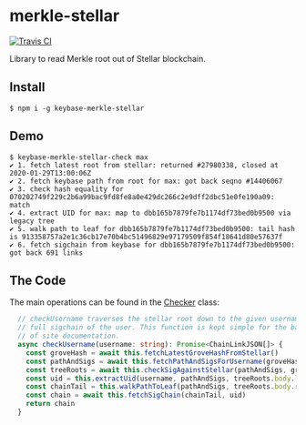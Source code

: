 # merkle-stellar

[![Travis CI](https://travis-ci.org/keybase/merkle-stellar.svg?branch=master)](https://travis-ci.org/keybase/merkle-stellar)

Library to read Merkle root out of Stellar blockchain.

## Install

```
$ npm i -g keybase-merkle-stellar
```

## Demo

```
$ keybase-merkle-stellar-check max
✔ 1. fetch latest root from stellar: returned #27980338, closed at 2020-01-29T13:00:06Z
✔ 2. fetch keybase path from root for max: got back seqno #14406067
✔ 3. check hash equality for 070202749f229c2b6a99bac9fd8fe8a0e429dc266c2e9dff2dbc51e0fe190a09: match
✔ 4. extract UID for max: map to dbb165b7879fe7b1174df73bed0b9500 via legacy tree
✔ 5. walk path to leaf for dbb165b7879fe7b1174df73bed0b9500: tail hash is 913358757a2e1c36cb17e70b4bc51496829e97179509f854f18641d80e57637f
✔ 6. fetch sigchain from keybase for dbb165b7879fe7b1174df73bed0b9500: got back 691 links
```

## The Code

The main operations can be found in the [Checker](./src/check.ts) class:

```TypeScript
  // checkUsername traverses the stellar root down to the given username, and returns the
  // full sigchain of the user. This function is kept simple for the basis
  // of site documentation.
  async checkUsername(username: string): Promise<ChainLinkJSON[]> {
    const groveHash = await this.fetchLatestGroveHashFromStellar()
    const pathAndSigs = await this.fetchPathAndSigsForUsername(groveHash, username)
    const treeRoots = await this.checkSigAgainstStellar(pathAndSigs, groveHash)
    const uid = this.extractUid(username, pathAndSigs, treeRoots.body.legacy_uid_root)
    const chainTail = this.walkPathToLeaf(pathAndSigs, treeRoots.body.root, uid)
    const chain = await this.fetchSigChain(chainTail, uid)
    return chain
  }
```
